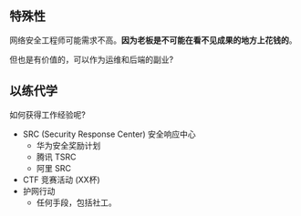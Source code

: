 ## 特殊性

网络安全工程师可能需求不高。**因为老板是不可能在看不见成果的地方上花钱的**。

但也是有价值的，可以作为运维和后端的副业?

## 以练代学

如何获得工作经验呢? 

- SRC (Security Response Center) 安全响应中心
  - 华为安全奖励计划
  - 腾讯 TSRC
  - 阿里 SRC
- CTF 竞赛活动 (XX杯)
- 护网行动
  - 任何手段，包括社工。
